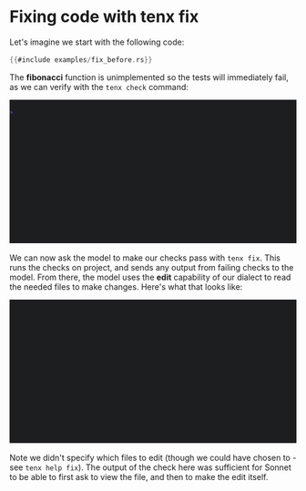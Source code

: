# Fixing code with tenx fix

Let's imagine we start with the following code:

```rust
{{#include examples/fix_before.rs}} 
```

The **fibonacci** function is unimplemented so the tests will immediately fail, as we can verify 
with the `tenx check` command:

![caption](examples/fix_check.gif)

We can now ask the model to make our checks pass with `tenx fix`. This runs the
checks on project, and sends any output from failing checks to the model. From
there, the model uses the **edit** capability of our dialect to read the needed
files to make changes. Here's what that looks like:

![caption](examples/fix_fix.gif)

Note we didn't specify which files to edit (though we could have chosen to -
see `tenx help fix`). The output of the check here was sufficient for Sonnet to
be able to first ask to view the file, and then to make the edit itself.
